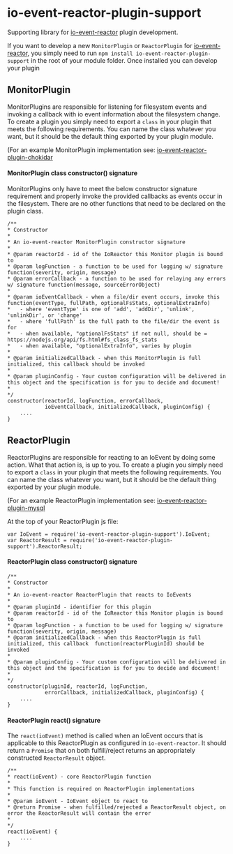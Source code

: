 # io-event-reactor-plugin-support

Supporting library for [io-event-reactor](https://github.com/bitsofinfo/io-event-reactor) plugin development.

If you want to develop a new `MonitorPlugin` or `ReactorPlugin` for [io-event-reactor](https://github.com/bitsofinfo/io-event-reactor), you simply
need to run `npm install io-event-reactor-plugin-support` in the root of your module folder. Once installed you can develop your plugin

## MonitorPlugin

MonitorPlugins are responsible for listening for filesystem events and invoking a callback with io event information about the
filesystem change. To create a plugin you simply need to export a `class` in your plugin that meets the following requirements.
You can name the class whatever you want, but it should be the default thing exported by your plugin module.

(For an example MonitorPlugin implementation see: [io-event-reactor-plugin-chokidar](https://github.com/bitsofinfo/iio-event-reactor-plugin-chokidar)

#### MonitorPlugin class constructor() signature

MonitorPlugins only have to meet the below constructor signature requirement and
properly invoke the provided callbacks as events occur in the filesystem. There are no
other functions that need to be declared on the plugin class.

```
/**
* Constructor
*
* An io-event-reactor MonitorPlugin constructor signature
*
* @param reactorId - id of the IoReactor this Monitor plugin is bound to
* @param logFunction - a function to be used for logging w/ signature function(severity, origin, message)
* @param errorCallback - a function to be used for relaying any errors w/ signature function(message, sourceErrorObject)
*
* @param ioEventCallback - when a file/dir event occurs, invoke this function(eventType, fullPath, optionalFsStats, optionalExtraInfo)
*   - where 'eventType' is one of 'add', 'addDir', 'unlink', 'unlinkDir', or 'change'
*   - where 'fullPath' is the full path to the file/dir the event is for
*   - when available, "optionalFsStats" if not null, should be = https://nodejs.org/api/fs.html#fs_class_fs_stats
*   - when available, "optionalExtraInfo", varies by plugin
*
* @param initializedCallback - when this MonitorPlugin is full initialized, this callback should be invoked
*
* @param pluginConfig - Your custom configuration will be delivered in this object and the specification is for you to decide and document!
*
*/
constructor(reactorId, logFunction, errorCallback,
            ioEventCallback, initializedCallback, pluginConfig) {
    ....
}
```

## ReactorPlugin

ReactorPlugins are responsible for reacting to an IoEvent by doing some action.
What that action is, is up to you. To create a plugin you simply need to export a `class` in your plugin that meets the following requirements.
You can name the class whatever you want, but it should be the default thing exported by your plugin module.

(For an example ReactorPlugin implementation see: [io-event-reactor-plugin-mysql](https://github.com/bitsofinfo/iio-event-reactor-plugin-mysql)

At the top of your ReactorPlugin js file:
```
var IoEvent = require('io-event-reactor-plugin-support').IoEvent;
var ReactorResult = require('io-event-reactor-plugin-support').ReactorResult;
```

#### ReactorPlugin class constructor() signature

```
/**
* Constructor
*
* An io-event-reactor ReactorPlugin that reacts to IoEvents
*
* @param pluginId - identifier for this plugin
* @param reactorId - id of the IoReactor this Monitor plugin is bound to
* @param logFunction - a function to be used for logging w/ signature function(severity, origin, message)
* @param initializedCallback - when this ReactorPlugin is full initialized, this callback  function(reactorPluginId) should be invoked
*
* @param pluginConfig - Your custom configuration will be delivered in this object and the specification is for you to decide and document!
*
*/
constructor(pluginId, reactorId, logFunction,
            errorCallback, initializedCallback, pluginConfig) {
    ....
}
```

#### ReactorPlugin react() signature

The `react(ioEvent)` method is called when an IoEvent occurs that is applicable to this ReactorPlugin as configured in `io-event-reactor`.
It should return a `Promise` that on both fulfill/reject returns an appropriately constructed `ReactorResult` object.

```
/**
* react(ioEvent) - core ReactorPlugin function
*
* This function is required on ReactorPlugin implementations
*
* @param ioEvent - IoEvent object to react to
* @return Promise - when fulfilled/rejected a ReactorResult object, on error the ReactorResult will contain the error
*
*/
react(ioEvent) {
    ....
}
```
